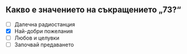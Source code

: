 ## Какво е значението на съкращението „73?“

<!-- Верният отговор е отбелязан с [X] -->

- [ ] Далечна радиостанция
- [X] Най-добри пожелания
- [ ] Любов и целувки
- [ ] Започвай предаването
